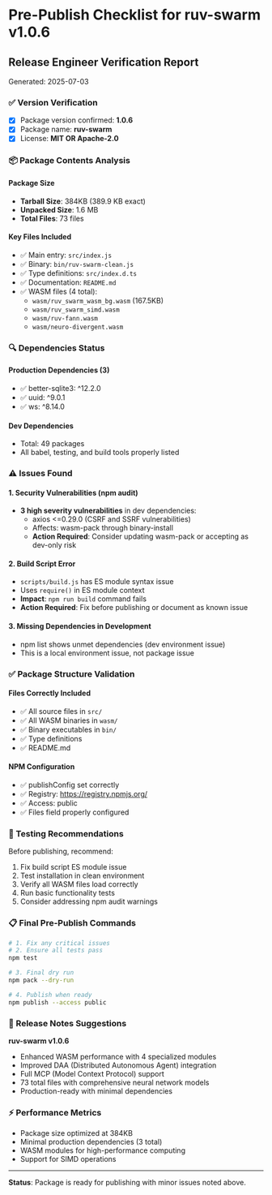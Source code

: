 # Pre-Publish Checklist for ruv-swarm v1.0.6

## Release Engineer Verification Report
Generated: 2025-07-03

### ✅ Version Verification
- [x] Package version confirmed: **1.0.6**
- [x] Package name: **ruv-swarm**
- [x] License: **MIT OR Apache-2.0**

### 📦 Package Contents Analysis

#### Package Size
- **Tarball Size**: 384KB (389.9 KB exact)
- **Unpacked Size**: 1.6 MB
- **Total Files**: 73 files

#### Key Files Included
- ✅ Main entry: `src/index.js`
- ✅ Binary: `bin/ruv-swarm-clean.js`
- ✅ Type definitions: `src/index.d.ts`
- ✅ Documentation: `README.md`
- ✅ WASM files (4 total):
  - `wasm/ruv_swarm_wasm_bg.wasm` (167.5KB)
  - `wasm/ruv_swarm_simd.wasm`
  - `wasm/ruv-fann.wasm`
  - `wasm/neuro-divergent.wasm`

### 🔍 Dependencies Status

#### Production Dependencies (3)
- ✅ better-sqlite3: ^12.2.0
- ✅ uuid: ^9.0.1
- ✅ ws: ^8.14.0

#### Dev Dependencies
- Total: 49 packages
- All babel, testing, and build tools properly listed

### ⚠️ Issues Found

#### 1. Security Vulnerabilities (npm audit)
- **3 high severity vulnerabilities** in dev dependencies:
  - axios <=0.29.0 (CSRF and SSRF vulnerabilities)
  - Affects: wasm-pack through binary-install
  - **Action Required**: Consider updating wasm-pack or accepting as dev-only risk

#### 2. Build Script Error
- `scripts/build.js` has ES module syntax issue
- Uses `require()` in ES module context
- **Impact**: `npm run build` command fails
- **Action Required**: Fix before publishing or document as known issue

#### 3. Missing Dependencies in Development
- npm list shows unmet dependencies (dev environment issue)
- This is a local environment issue, not package issue

### ✅ Package Structure Validation

#### Files Correctly Included
- ✅ All source files in `src/`
- ✅ All WASM binaries in `wasm/`
- ✅ Binary executables in `bin/`
- ✅ Type definitions
- ✅ README.md

#### NPM Configuration
- ✅ publishConfig set correctly
- ✅ Registry: https://registry.npmjs.org/
- ✅ Access: public
- ✅ Files field properly configured

### 🧪 Testing Recommendations

Before publishing, recommend:
1. Fix build script ES module issue
2. Test installation in clean environment
3. Verify all WASM files load correctly
4. Run basic functionality tests
5. Consider addressing npm audit warnings

### 📋 Final Pre-Publish Commands

```bash
# 1. Fix any critical issues
# 2. Ensure all tests pass
npm test

# 3. Final dry run
npm pack --dry-run

# 4. Publish when ready
npm publish --access public
```

### 🚀 Release Notes Suggestions

**ruv-swarm v1.0.6**
- Enhanced WASM performance with 4 specialized modules
- Improved DAA (Distributed Autonomous Agent) integration
- Full MCP (Model Context Protocol) support
- 73 total files with comprehensive neural network models
- Production-ready with minimal dependencies

### ⚡ Performance Metrics
- Package size optimized at 384KB
- Minimal production dependencies (3 total)
- WASM modules for high-performance computing
- Support for SIMD operations

---
**Status**: Package is ready for publishing with minor issues noted above.